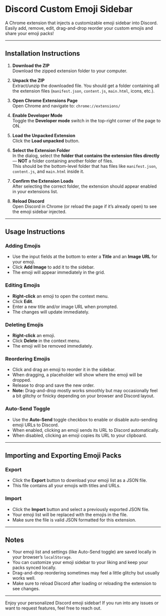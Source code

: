 # Discord Custom Emoji Sidebar

A Chrome extension that injects a customizable emoji sidebar into Discord. Easily add, remove, edit, drag-and-drop reorder your custom emojis and share your emoji packs!

---

## Installation Instructions

1. **Download the ZIP**  
   Download the zipped extension folder to your computer.

2. **Unpack the ZIP**  
   Extract/unzip the downloaded file. You should get a folder containing all the extension files (`manifest.json`, `content.js`, `main.html`, icons, etc.).

3. **Open Chrome Extensions Page**  
   Open Chrome and navigate to: `chrome://extensions/`

4. **Enable Developer Mode**  
   Toggle the **Developer mode** switch in the top-right corner of the page to ON.

5. **Load the Unpacked Extension**  
   Click the **Load unpacked** button.

6. **Select the Extension Folder**  
   In the dialog, select the **folder that contains the extension files directly** — **NOT** a folder containing another folder of files.  
   This should be the bottom-level folder that has files like `manifest.json`, `content.js`, and `main.html` inside it.

7. **Confirm the Extension Loads**  
   After selecting the correct folder, the extension should appear enabled in your extensions list.

8. **Reload Discord**  
   Open Discord in Chrome (or reload the page if it’s already open) to see the emoji sidebar injected.

---

## Usage Instructions

### Adding Emojis

- Use the input fields at the bottom to enter a **Title** and an **Image URL** for your emoji.
- Click **Add Image** to add it to the sidebar.
- The emoji will appear immediately in the grid.

### Editing Emojis

- **Right-click** an emoji to open the context menu.
- Click **Edit**.
- Enter a new title and/or image URL when prompted.
- The changes will update immediately.

### Deleting Emojis

- **Right-click** an emoji.
- Click **Delete** in the context menu.
- The emoji will be removed immediately.

### Reordering Emojis

- Click and drag an emoji to reorder it in the sidebar.
- When dragging, a placeholder will show where the emoji will be dropped.
- Release to drop and save the new order.
- **Note:** Drag-and-drop mostly works smoothly but may occasionally feel a bit glitchy or finicky depending on your browser and Discord layout.

### Auto-Send Toggle

- Use the **Auto-Send** toggle checkbox to enable or disable auto-sending emoji URLs to Discord.
- When enabled, clicking an emoji sends its URL to Discord automatically.
- When disabled, clicking an emoji copies its URL to your clipboard.

---

## Importing and Exporting Emoji Packs

### Export

- Click the **Export** button to download your emoji list as a JSON file.
- This file contains all your emojis with titles and URLs.

### Import

- Click the **Import** button and select a previously exported JSON file.
- Your emoji list will be replaced with the emojis in the file.
- Make sure the file is valid JSON formatted for this extension.

---

## Notes

- Your emoji list and settings (like Auto-Send toggle) are saved locally in your browser’s `localStorage`.
- You can customize your emoji sidebar to your liking and keep your packs synced locally.
- Drag-and-drop reordering sometimes may feel a little glitchy but usually works well.
- Make sure to reload Discord after loading or reloading the extension to see changes.

---

Enjoy your personalized Discord emoji sidebar! If you run into any issues or want to request features, feel free to reach out.

